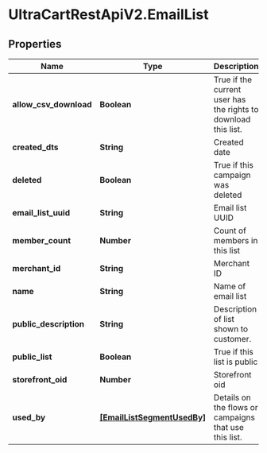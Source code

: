 # UltraCartRestApiV2.EmailList

## Properties
Name | Type | Description | Notes
------------ | ------------- | ------------- | -------------
**allow_csv_download** | **Boolean** | True if the current user has the rights to download this list. | [optional] 
**created_dts** | **String** | Created date | [optional] 
**deleted** | **Boolean** | True if this campaign was deleted | [optional] 
**email_list_uuid** | **String** | Email list UUID | [optional] 
**member_count** | **Number** | Count of members in this list | [optional] 
**merchant_id** | **String** | Merchant ID | [optional] 
**name** | **String** | Name of email list | [optional] 
**public_description** | **String** | Description of list shown to customer. | [optional] 
**public_list** | **Boolean** | True if this list is public | [optional] 
**storefront_oid** | **Number** | Storefront oid | [optional] 
**used_by** | [**[EmailListSegmentUsedBy]**](EmailListSegmentUsedBy.md) | Details on the flows or campaigns that use this list. | [optional] 


